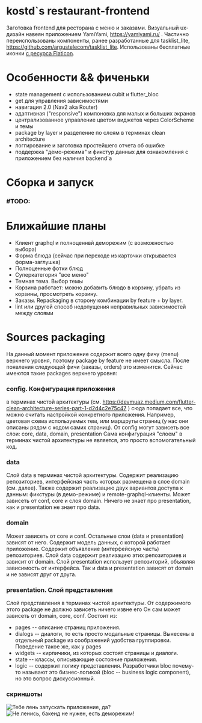 # kostd`s restaurant-frontend

Заготовка frontend для ресторана с меню и заказами.
Визуальный ux-дизайн навеян приложением  YamiYami, https://yamiyami.ru/ .
Частично переиспользованы компоненты, ранее разработанные для tasklist_lite, https://github.com/argustelecom/tasklist_lite.
Использованы бесплатные иконки <a href="https://www.flaticon.com/" title="Flaticon icons">с ресурса Flaticon</a>.

# Особенности && фиченьки
- state management с использованием cubit и flutter_bloc
- get для управления зависимостями
- навигация 2.0 (Nav2 aka Router)
- адаптивная ("responsive") компоновка для малых и больших экранов
- централизованное управление цветом виджетов через ColorScheme и темы
- package by layer и разделение по слоям в терминах clean architecture
- логгирование и заготовка простейшего отчета об ошибке
- поддержка "демо-режима" и фикстур данных для ознакомления с приложением без наличия backend`а

# Сборка и запуск
### #TODO:


# Ближайшие планы
- Клиент graphql и полноценнвй деморежим (с возможностью выбора)
- Форма блюда (сейчас при переходе из карточки открывается форма-заглушка)
- Полноценные фотки блюд 
- Суперкатегория "все меню"
- Темная тема. Выбор темы
- Корзина работает: можно добавить блюдо в корзину, убрать из корзины, просмотреть корзину.
- Заказы. Repackaging в сторону комбинации by feature + by layer.
- lint или другой способ недопущения неправильных зависимостей между слоями

# Sources packaging
На данный момент приложение содержит всего одну фичу (menu) верхнего уровня, поэтому package by 
feature не имеет смысла. После появления следующей фичи (заказы, orders) это изменится. 
Сейчас имеются такие packages верхнего уровня:

### config. Конфигурация приложения
в терминах чистой архитектуры (см. https://devmuaz.medium.com/flutter-clean-architecture-series-part-1-d2d4c2e75c47 ) сюда
попадает все, что можно считать настройкой конкретного приложения. Например, цветовая схема используемых тем, или маршруты страниц
(у нас они описаны рядом с кодом самих страниц).
От config могут зависеть все слои: core, data, domain, presentation
Сама конфигурация "слоем" в терминах чистой архитектуры не является, это просто вспомогательный код.

### data
Слой data в терминах чистой архитектуры.
Содержит реализацию репозиториев, интерфейсная часть которых размещена в слое domain (см. далее).
Также содержит реализацию двух вариантов доступа к данным: фикстуры (в демо-режиме) и remote-graphql-клиенты.
Может зависеть от conf, core и слоя domain. Ничего не знает про presentation, как и presentation не знает про data.

### domain
Может зависеть от core и conf. Остальные слои (data и presentation) зависят от него. 
Содержит модель данных, с которой работает приложение. Содержит объявление (интерфейсную часть) репозиториев. 
Слой data содержит реализацию этих репозиториев и зависит от domain. Слой presentation использует репозиторий, 
объявляя зависимость от интерфейса. Так и data и presentation зависят от domain и не зависят друг от друга. 

### presentation. Слой представления
Слой представления в терминах чистой архитектуры. От содержимого этого package не должно зависеть ничего извне его
Он сам может зависеть от domain, core, conf. Состоит из:
 - pages -- описание страниц приложения.
 - dialogs -- диалоги, то есть просто модальные страницы. Вынесены в отдельный package из соображений удобства группировки. Поведение такое же, как у pages
 - widgets -- кирпичики, из которых состоят страницы и диалоги. 
 - state -- классы, описывающие состояние приложения.
 - logic -- содержит логику представления. Разработчики bloc почему-то называют это бизнес-логикой (bloc  -- business logic component), но это вопрос дискуссионный.
   
### скриншоты

![Тебе лень запускать приложение, да?](https://github.com/kostd/rest_frontend/blob/master/images/screenshots/first.png)
![Не ленись, бакенд не нужен, есть деморежим!](https://github.com/kostd/rest_frontend/blob/master/images/screenshots/second.png)





